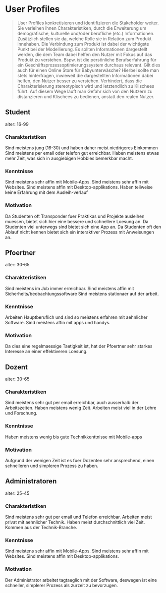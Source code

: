 # User Profiles

> User Profiles konkretisieren und identifizieren die Stakeholder weiter. 
> Sie verleihen ihnen Charakteristiken, durch die Erweiterung um demografische, kulturelle und/oder berufliche (etc.) Informationen. 
> Zusätzlich stellen sie da, welche Rolle sie in Relation zum Produkt innehaben. 
> Die Verbindung zum Produkt ist dabei der wichtigste Punkt bei der Modellierung. 
> Es sollten Informationen dargestellt werden, die dem Team dabei helfen den Nutzer mit Fokus auf das Produkt zu verstehen. 
> Bspw. ist die persönliche Berufserfahrung für ein Geschäftsprozessoptimierungssystem durchaus relevant. 
> Gilt dies auch für einen Online Store für Babyunterwäsche? Hierbei sollte man stets hinterfragen, inwieweit die dargestellten Informationen dabei helfen, den Nutzer besser zu verstehen.
> Verhindert, dass die Charakterisierung stereotypisch wird und letztendlich zu Klischees führt.
> Auf diesem Wege läuft man Gefahr sich von den Nutzern zu distanzieren und Klischees zu bedienen, anstatt den realen Nutzer.
  
## Student
  
alter: 16-99

### Charakteristiken

Sind meistens jung (16-30) und haben daher meist niedrigeres Einkommen
Sind meistens per email oder telefon gut erreichbar.
Haben meistens etwas mehr Zeit, was sich in ausgiebigen Hobbies bemerkbar macht.

### Kenntnisse

Sind meistens sehr affin mit Mobile-Apps.
Sind meistens sehr affin mit Websites.
Sind meistens affin mit Desktop-applikations.
Haben teilweise keine Erfahrung mit dem Ausleih-verlauf

### Motivation

Da Studenten oft Transponder fuer Praktikas und Projekte ausleihen muessen, bietet sich hier eine bessere und schnellere Loesung an. 
Da Studenten viel unterwegs sind bietet sich eine App an.
Da Studenten oft den Ablauf nicht kennen bietet sich ein interaktiver Prozess mit Anweisungen an.


## Pfoertner

alter: 30-65

### Charakteristiken

Sind meistens im Job immer erreichbar.
Sind meistens affin mit Sicherheits/beobachtungssoftware
Sind meistens stationaer auf der arbeit.

### Kenntnisse

Arbeiten Hauptberuflich und sind so meistens erfahren mit aehnlicher Software. 
Sind meistens affin mit apps und handys.

### Motivation

Da dies eine regelmaessige Taetigkeit ist, hat der Pfoertner sehr starkes Interesse an einer effektiveren Loesung.


## Dozent

alter: 30-65

### Charakteristiken

Sind meistens sehr gut per email erreichbar, auch ausserhalb der Arbeitszeiten.
Haben meistens wenig Zeit.
Arbeiten meist viel in der Lehre und Forschung.

### Kenntnisse

Haben meistens wenig bis gute Technikkenttnisse mit Mobile-apps

### Motivation

Aufgrund der wenigen Zeit ist es fuer Dozenten sehr ansprechend, einen schnelleren und simpleren Prozess zu haben.

## Administratoren

alter: 25-45

### Charakteristiken

Sind meistens sehr gut per email und Telefon erreichbar.
Arbeiten meist privat mit aehnlicher Technik.
Haben meist durchschnittlich viel Zeit.
Kommen aus der Technik-Branche.

### Kenntnisse

Sind meistens sehr affin mit Mobile-Apps.
Sind meistens sehr affin mit Websites.
Sind meistens affin mit Desktop-applikations.

### Motivation

Der Administrator arbeitet tagtaeglich mit der Software, deswegen ist eine schneller, simplerer Prozess als zurzeit zu bevorzugen.

